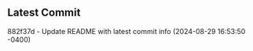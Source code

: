 
## Latest Commit
882f37d - Update README with latest commit info (2024-08-29 16:53:50 -0400) <Yunxi-Zhou>
